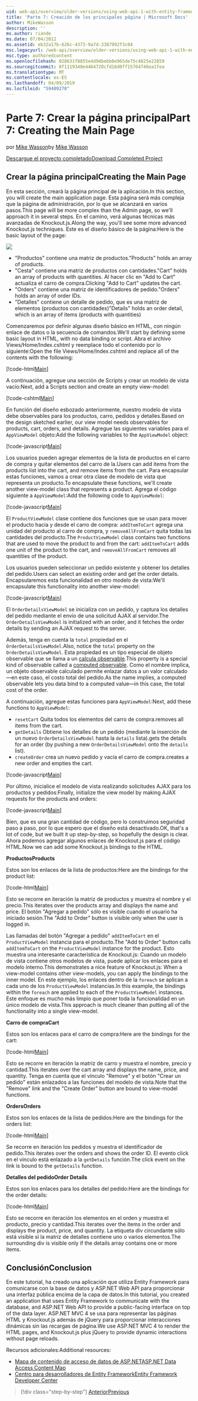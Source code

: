 ```yaml
---
uid: web-api/overview/older-versions/using-web-api-1-with-entity-framework-5/using-web-api-with-entity-framework-part-7
title: 'Parte 7: Creación de los principales página | Microsoft Docs'
author: MikeWasson
description: ''
ms.author: riande
ms.date: 07/04/2012
ms.assetid: eb32a17b-626c-4373-9a7d-3387992f3c04
msc.legacyurl: /web-api/overview/older-versions/using-web-api-1-with-entity-framework-5/using-web-api-with-entity-framework-part-7
msc.type: authoredcontent
ms.openlocfilehash: 028631f8855e4d94bebb0e965de75c4025e22859
ms.sourcegitcommit: 0f1119340e4464720cfd16d0ff15764746ea1fea
ms.translationtype: MT
ms.contentlocale: es-ES
ms.lasthandoff: 04/09/2019
ms.locfileid: "59409270"
---
```

# <a name="part-7-creating-the-main-page"></a><span data-ttu-id="61239-102">Parte 7: Crear la página principal</span><span class="sxs-lookup"><span data-stu-id="61239-102">Part 7: Creating the Main Page</span></span>

<span data-ttu-id="61239-103">por [Mike Wasson](https://github.com/MikeWasson)</span><span class="sxs-lookup"><span data-stu-id="61239-103">by [Mike Wasson](https://github.com/MikeWasson)</span></span>

[<span data-ttu-id="61239-104">Descargue el proyecto completado</span><span class="sxs-lookup"><span data-stu-id="61239-104">Download Completed Project</span></span>](http://code.msdn.microsoft.com/ASP-NET-Web-API-with-afa30545)

## <a name="creating-the-main-page"></a><span data-ttu-id="61239-105">Crear la página principal</span><span class="sxs-lookup"><span data-stu-id="61239-105">Creating the Main Page</span></span>

<span data-ttu-id="61239-106">En esta sección, creará la página principal de la aplicación.</span><span class="sxs-lookup"><span data-stu-id="61239-106">In this section, you will create the main application page.</span></span> <span data-ttu-id="61239-107">Esta página será más compleja que la página de administración, por lo que se alcanzará en varios pasos.</span><span class="sxs-lookup"><span data-stu-id="61239-107">This page will be more complex than the Admin page, so we'll approach it in several steps.</span></span> <span data-ttu-id="61239-108">En el camino, verá algunas técnicas más avanzadas de Knockout.js.</span><span class="sxs-lookup"><span data-stu-id="61239-108">Along the way, you'll see some more advanced Knockout.js techniques.</span></span> <span data-ttu-id="61239-109">Este es el diseño básico de la página:</span><span class="sxs-lookup"><span data-stu-id="61239-109">Here is the basic layout of the page:</span></span>

![](using-web-api-with-entity-framework-part-7/_static/image1.png)

- <span data-ttu-id="61239-110">"Productos" contiene una matriz de productos.</span><span class="sxs-lookup"><span data-stu-id="61239-110">"Products" holds an array of products.</span></span>
- <span data-ttu-id="61239-111">"Cesta" contiene una matriz de productos con cantidades.</span><span class="sxs-lookup"><span data-stu-id="61239-111">"Cart" holds an array of products with quantities.</span></span> <span data-ttu-id="61239-112">Al hacer clic en "Add to Cart" actualiza el carro de compra.</span><span class="sxs-lookup"><span data-stu-id="61239-112">Clicking "Add to Cart" updates the cart.</span></span>
- <span data-ttu-id="61239-113">"Orders" contiene una matriz de identificadores de pedido.</span><span class="sxs-lookup"><span data-stu-id="61239-113">"Orders" holds an array of order IDs.</span></span>
- <span data-ttu-id="61239-114">"Detalles" contiene un detalle de pedido, que es una matriz de elementos (productos con cantidades)</span><span class="sxs-lookup"><span data-stu-id="61239-114">"Details" holds an order detail, which is an array of items (products with quantities)</span></span>

<span data-ttu-id="61239-115">Comenzaremos por definir algunas diseño básico en HTML, con ningún enlace de datos o la secuencia de comandos.</span><span class="sxs-lookup"><span data-stu-id="61239-115">We'll start by defining some basic layout in HTML, with no data binding or script.</span></span> <span data-ttu-id="61239-116">Abra el archivo Views/Home/Index.cshtml y reemplace todo el contenido por lo siguiente:</span><span class="sxs-lookup"><span data-stu-id="61239-116">Open the file Views/Home/Index.cshtml and replace all of the contents with the following:</span></span>

[!code-html[Main](using-web-api-with-entity-framework-part-7/samples/sample1.html)]

<span data-ttu-id="61239-117">A continuación, agregue una sección de Scripts y crear un modelo de vista vacío:</span><span class="sxs-lookup"><span data-stu-id="61239-117">Next, add a Scripts section and create an empty view-model:</span></span>

[!code-cshtml[Main](using-web-api-with-entity-framework-part-7/samples/sample2.cshtml)]

<span data-ttu-id="61239-118">En función del diseño esbozado anteriormente, nuestro modelo de vista debe observables para los productos, carro, pedidos y detalles.</span><span class="sxs-lookup"><span data-stu-id="61239-118">Based on the design sketched earlier, our view model needs observables for products, cart, orders, and details.</span></span> <span data-ttu-id="61239-119">Agregue las siguientes variables para el `AppViewModel` objeto:</span><span class="sxs-lookup"><span data-stu-id="61239-119">Add the following variables to the `AppViewModel` object:</span></span>

[!code-javascript[Main](using-web-api-with-entity-framework-part-7/samples/sample3.js)]

<span data-ttu-id="61239-120">Los usuarios pueden agregar elementos de la lista de productos en el carro de compra y quitar elementos del carro de la.</span><span class="sxs-lookup"><span data-stu-id="61239-120">Users can add items from the products list into the cart, and remove items from the cart.</span></span> <span data-ttu-id="61239-121">Para encapsular estas funciones, vamos a crear otra clase de modelo de vista que representa un producto.</span><span class="sxs-lookup"><span data-stu-id="61239-121">To encapsulate these functions, we'll create another view-model class that represents a product.</span></span> <span data-ttu-id="61239-122">Agrega el código siguiente a `AppViewModel`:</span><span class="sxs-lookup"><span data-stu-id="61239-122">Add the following code to `AppViewModel`:</span></span>

[!code-javascript[Main](using-web-api-with-entity-framework-part-7/samples/sample4.js?highlight=4)]

<span data-ttu-id="61239-123">El `ProductViewModel` clase contiene dos funciones que se usan para mover el producto hacia y desde el carro de compra: `addItemToCart` agrega una unidad del producto al carro de compra, y `removeAllFromCart` quita todas las cantidades del producto.</span><span class="sxs-lookup"><span data-stu-id="61239-123">The `ProductViewModel` class contains two functions that are used to move the product to and from the cart: `addItemToCart` adds one unit of the product to the cart, and `removeAllFromCart` removes all quantities of the product.</span></span>

<span data-ttu-id="61239-124">Los usuarios pueden seleccionar un pedido existente y obtener los detalles del pedido.</span><span class="sxs-lookup"><span data-stu-id="61239-124">Users can select an existing order and get the order details.</span></span> <span data-ttu-id="61239-125">Encapsularemos esta funcionalidad en otro modelo de vista:</span><span class="sxs-lookup"><span data-stu-id="61239-125">We'll encapsulate this functionality into another view-model:</span></span>

[!code-javascript[Main](using-web-api-with-entity-framework-part-7/samples/sample5.js?highlight=4)]

<span data-ttu-id="61239-126">El `OrderDetailsViewModel` se inicializa con un pedido, y captura los detalles del pedido mediante el envío de una solicitud AJAX al servidor.</span><span class="sxs-lookup"><span data-stu-id="61239-126">The `OrderDetailsViewModel` is initialized with an order, and it fetches the order details by sending an AJAX request to the server.</span></span>

<span data-ttu-id="61239-127">Además, tenga en cuenta la `total` propiedad en el `OrderDetailsViewModel`.</span><span class="sxs-lookup"><span data-stu-id="61239-127">Also, notice the `total` property on the `OrderDetailsViewModel`.</span></span> <span data-ttu-id="61239-128">Esta propiedad es un tipo especial de objeto observable que se llama a un [calcula observable](http://knockoutjs.com/documentation/computedObservables.html).</span><span class="sxs-lookup"><span data-stu-id="61239-128">This property is a special kind of observable called a [computed observable](http://knockoutjs.com/documentation/computedObservables.html).</span></span> <span data-ttu-id="61239-129">Como el nombre implica, un objeto observable calculado permite enlazar datos a un valor calculado&#8212;en este caso, el costo total del pedido.</span><span class="sxs-lookup"><span data-stu-id="61239-129">As the name implies, a computed observable lets you data bind to a computed value&#8212;in this case, the total cost of the order.</span></span>

<span data-ttu-id="61239-130">A continuación, agregue estas funciones para `AppViewModel`:</span><span class="sxs-lookup"><span data-stu-id="61239-130">Next, add these functions to `AppViewModel`:</span></span>

- `resetCart` <span data-ttu-id="61239-131">Quita todos los elementos del carro de compra.</span><span class="sxs-lookup"><span data-stu-id="61239-131">removes all items from the cart.</span></span>
- `getDetails` <span data-ttu-id="61239-132">Obtiene los detalles de un pedido (mediante la inserción de un nuevo `OrderDetailsViewModel` hasta la `details` lista).</span><span class="sxs-lookup"><span data-stu-id="61239-132">gets the details for an order (by pushing a new `OrderDetailsViewModel` onto the `details` list).</span></span>
- `createOrder` <span data-ttu-id="61239-133">crea un nuevo pedido y vacía el carro de compra.</span><span class="sxs-lookup"><span data-stu-id="61239-133">creates a new order and empties the cart.</span></span>


[!code-javascript[Main](using-web-api-with-entity-framework-part-7/samples/sample6.js?highlight=4)]

<span data-ttu-id="61239-134">Por último, inicialice el modelo de vista realizando solicitudes AJAX para los productos y pedidos:</span><span class="sxs-lookup"><span data-stu-id="61239-134">Finally, initialize the view model by making AJAX requests for the products and orders:</span></span>

[!code-javascript[Main](using-web-api-with-entity-framework-part-7/samples/sample7.js)]

<span data-ttu-id="61239-135">Bien, que es una gran cantidad de código, pero lo construimos seguridad paso a paso, por lo que espero que el diseño está desactivado.</span><span class="sxs-lookup"><span data-stu-id="61239-135">OK, that's a lot of code, but we built it up step-by-step, so hopefully the design is clear.</span></span> <span data-ttu-id="61239-136">Ahora podemos agregar algunos enlaces de Knockout.js para el código HTML.</span><span class="sxs-lookup"><span data-stu-id="61239-136">Now we can add some Knockout.js bindings to the HTML.</span></span>

**<span data-ttu-id="61239-137">Productos</span><span class="sxs-lookup"><span data-stu-id="61239-137">Products</span></span>**

<span data-ttu-id="61239-138">Estos son los enlaces de la lista de productos:</span><span class="sxs-lookup"><span data-stu-id="61239-138">Here are the bindings for the product list:</span></span>

[!code-html[Main](using-web-api-with-entity-framework-part-7/samples/sample8.html)]

<span data-ttu-id="61239-139">Esto se recorre en iteración la matriz de productos y muestra el nombre y el precio.</span><span class="sxs-lookup"><span data-stu-id="61239-139">This iterates over the products array and displays the name and price.</span></span> <span data-ttu-id="61239-140">El botón "Agregar a pedido" sólo es visible cuando el usuario ha iniciado sesión.</span><span class="sxs-lookup"><span data-stu-id="61239-140">The "Add to Order" button is visible only when the user is logged in.</span></span>

<span data-ttu-id="61239-141">Las llamadas del botón "Agregar a pedido" `addItemToCart` en el `ProductViewModel` instancia para el producto.</span><span class="sxs-lookup"><span data-stu-id="61239-141">The "Add to Order" button calls `addItemToCart` on the `ProductViewModel` instance for the product.</span></span> <span data-ttu-id="61239-142">Esto muestra una interesante característica de Knockout.js: Cuando un modelo de vista contiene otros modelos de vista, puede aplicar los enlaces para el modelo interno.</span><span class="sxs-lookup"><span data-stu-id="61239-142">This demonstrates a nice feature of Knockout.js: When a view-model contains other view-models, you can apply the bindings to the inner model.</span></span> <span data-ttu-id="61239-143">En este ejemplo, los enlaces dentro de la `foreach` se aplican a cada uno de los `ProductViewModel` instancias.</span><span class="sxs-lookup"><span data-stu-id="61239-143">In this example, the bindings within the `foreach` are applied to each of the `ProductViewModel` instances.</span></span> <span data-ttu-id="61239-144">Este enfoque es mucho más limpio que poner toda la funcionalidad en un único modelo de vista.</span><span class="sxs-lookup"><span data-stu-id="61239-144">This approach is much cleaner than putting all of the functionality into a single view-model.</span></span>

**<span data-ttu-id="61239-145">Carro de compra</span><span class="sxs-lookup"><span data-stu-id="61239-145">Cart</span></span>**

<span data-ttu-id="61239-146">Estos son los enlaces para el carro de compra:</span><span class="sxs-lookup"><span data-stu-id="61239-146">Here are the bindings for the cart:</span></span>

[!code-html[Main](using-web-api-with-entity-framework-part-7/samples/sample9.html)]

<span data-ttu-id="61239-147">Esto se recorre en iteración la matriz de carro y muestra el nombre, precio y cantidad.</span><span class="sxs-lookup"><span data-stu-id="61239-147">This iterates over the cart array and displays the name, price, and quantity.</span></span> <span data-ttu-id="61239-148">Tenga en cuenta que el vínculo "Remove" y el botón "Crear un pedido" están enlazados a las funciones del modelo de vista.</span><span class="sxs-lookup"><span data-stu-id="61239-148">Note that the "Remove" link and the "Create Order" button are bound to view-model functions.</span></span>

**<span data-ttu-id="61239-149">Orders</span><span class="sxs-lookup"><span data-stu-id="61239-149">Orders</span></span>**

<span data-ttu-id="61239-150">Estos son los enlaces de la lista de pedidos:</span><span class="sxs-lookup"><span data-stu-id="61239-150">Here are the bindings for the orders list:</span></span>

[!code-html[Main](using-web-api-with-entity-framework-part-7/samples/sample10.html)]

<span data-ttu-id="61239-151">Se recorre en iteración los pedidos y muestra el identificador de pedido.</span><span class="sxs-lookup"><span data-stu-id="61239-151">This iterates over the orders and shows the order ID.</span></span> <span data-ttu-id="61239-152">El evento click en el vínculo está enlazado a la `getDetails` función.</span><span class="sxs-lookup"><span data-stu-id="61239-152">The click event on the link is bound to the `getDetails` function.</span></span>

**<span data-ttu-id="61239-153">Detalles del pedido</span><span class="sxs-lookup"><span data-stu-id="61239-153">Order Details</span></span>**

<span data-ttu-id="61239-154">Estos son los enlaces para los detalles del pedido:</span><span class="sxs-lookup"><span data-stu-id="61239-154">Here are the bindings for the order details:</span></span>

[!code-html[Main](using-web-api-with-entity-framework-part-7/samples/sample11.html)]

<span data-ttu-id="61239-155">Esto se recorre en iteración los elementos en el orden y muestra el producto, precio y cantidad.</span><span class="sxs-lookup"><span data-stu-id="61239-155">This iterates over the items in the order and displays the product, price, and quantity.</span></span> <span data-ttu-id="61239-156">La etiqueta div circundante sólo está visible si la matriz de detalles contiene uno o varios elementos.</span><span class="sxs-lookup"><span data-stu-id="61239-156">The surrounding div is visible only if the details array contains one or more items.</span></span>

## <a name="conclusion"></a><span data-ttu-id="61239-157">Conclusión</span><span class="sxs-lookup"><span data-stu-id="61239-157">Conclusion</span></span>

<span data-ttu-id="61239-158">En este tutorial, ha creado una aplicación que utiliza Entity Framework para comunicarse con la base de datos y ASP.NET Web API para proporcionar una interfaz pública encima de la capa de datos.</span><span class="sxs-lookup"><span data-stu-id="61239-158">In this tutorial, you created an application that uses Entity Framework to communicate with the database, and ASP.NET Web API to provide a public-facing interface on top of the data layer.</span></span> <span data-ttu-id="61239-159">ASP.NET MVC 4 se usa para representar las páginas HTML y Knockout.js además de jQuery para proporcionar interacciones dinámicas sin las recargas de página.</span><span class="sxs-lookup"><span data-stu-id="61239-159">We use ASP.NET MVC 4 to render the HTML pages, and Knockout.js plus jQuery to provide dynamic interactions without page reloads.</span></span>

<span data-ttu-id="61239-160">Recursos adicionales:</span><span class="sxs-lookup"><span data-stu-id="61239-160">Additional resources:</span></span>

- [<span data-ttu-id="61239-161">Mapa de contenido de acceso de datos de ASP.NET</span><span class="sxs-lookup"><span data-stu-id="61239-161">ASP.NET Data Access Content Map</span></span>](https://msdn.microsoft.com/library/6759sth4.aspx)
- [<span data-ttu-id="61239-162">Centro para desarrolladores de Entity Framework</span><span class="sxs-lookup"><span data-stu-id="61239-162">Entity Framework Developer Center</span></span>](https://msdn.microsoft.com/data/ef)

> [!div class="step-by-step"]
> [<span data-ttu-id="61239-163">Anterior</span><span class="sxs-lookup"><span data-stu-id="61239-163">Previous</span></span>](using-web-api-with-entity-framework-part-6.md)

